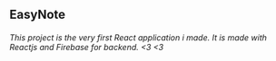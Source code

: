  ## EasyNote
 ###### This project is the very first React application i made. It is made with Reactjs and Firebase for backend. <3 <3

